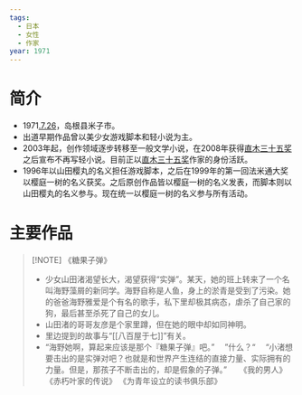 ```yaml
---
tags:
  - 日本
  - 女性
  - 作家
year: 1971
---
```

# 简介

- 1971[.7.26](2024-07-26.md)，岛根县米子市。
- 出道早期作品曾以美少女游戏脚本和轻小说为主。
- 2003年起，创作领域逐步转移至一般文学小说，在2008年获得[直木三十五奖](直木三十五奖.md)之后宣布不再写轻小说。目前正以[直木三十五奖](直木三十五奖.md)作家的身份活跃。
- 1996年以山田樱丸的名义担任游戏脚本，之后在1999年的第一回法米通大奖以樱庭一树的名义获奖。之后原创作品皆以樱庭一树的名义发表，而脚本则以山田樱丸的名义参与。现在统一以樱庭一树的名义参与所有活动。
# 主要作品


> [!NOTE] 《糖果子弹》
>- 少女山田渚渴望长大，渴望获得“实弹”。某天，她的班上转来了一个名叫海野藻屑的新同学。海野自称是人鱼，身上的淤青是受到了污染。她的爸爸海野雅爱是个有名的歌手，私下里却极其病态，虐杀了自己家的狗，最后甚至杀死了自己的女儿。
>- 山田渚的哥哥友彦是个家里蹲，但在她的眼中却如同神明。
>- 里边提到的故事与“[[八百屋于七]]”有关。
>- “海野她啊，算起来应该是那个『糖果子弹』吧。”
 　”什么？“
 　“小渚想要击出的是实弹对吧？也就是和世界产生连结的直接力量、实际拥有的力量。但是，那孩子不断击出的，却是假象的子弹。”
 　
《我的男人》
《赤朽叶家的传说》
《为青年设立的读书俱乐部》